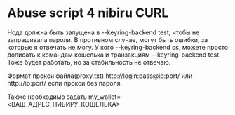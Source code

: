 # Abuse script 4 nibiru CURL

Нода должна быть запущена в --keyring-backend test, чтобы не запрашивала пароли. 
В противном случае, могут быть ошибки, за которые я отвечать не могу.
У кого --keyring-backend os, можете просто дописать к командам кошелька и транзакциям --keyring-backend test. 
Тоже будет работать, но за стабильность не отвечаю.

Формат прокси файла(proxy.txt)
http://login:pass@ip:port/ 
или 
http://ip:port/ если прокси без пароля.

Также необходимо задать 
my_wallet=<ВАШ_АДРЕС_НИБИРУ_КОШЕЛЬКА>
